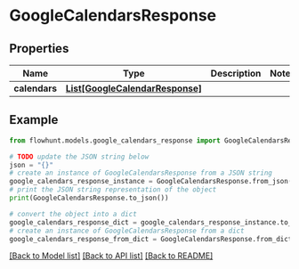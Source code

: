 # GoogleCalendarsResponse


## Properties

Name | Type | Description | Notes
------------ | ------------- | ------------- | -------------
**calendars** | [**List[GoogleCalendarResponse]**](GoogleCalendarResponse.md) |  | 

## Example

```python
from flowhunt.models.google_calendars_response import GoogleCalendarsResponse

# TODO update the JSON string below
json = "{}"
# create an instance of GoogleCalendarsResponse from a JSON string
google_calendars_response_instance = GoogleCalendarsResponse.from_json(json)
# print the JSON string representation of the object
print(GoogleCalendarsResponse.to_json())

# convert the object into a dict
google_calendars_response_dict = google_calendars_response_instance.to_dict()
# create an instance of GoogleCalendarsResponse from a dict
google_calendars_response_from_dict = GoogleCalendarsResponse.from_dict(google_calendars_response_dict)
```
[[Back to Model list]](../README.md#documentation-for-models) [[Back to API list]](../README.md#documentation-for-api-endpoints) [[Back to README]](../README.md)


